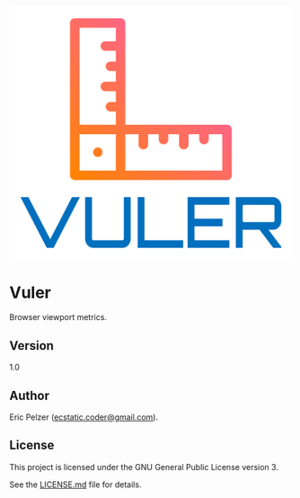 ![](https://github.com/senselogic/VULER/blob/master/LOGO/vuler.png)

# Vuler

Browser viewport metrics.

## Version

1.0

## Author

Eric Pelzer (ecstatic.coder@gmail.com).

## License

This project is licensed under the GNU General Public License version 3.

See the [LICENSE.md](LICENSE.md) file for details.
